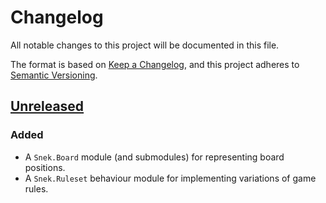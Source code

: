 # Changelog

All notable changes to this project will be documented in this file.

The format is based on [Keep a Changelog][keepachangelog], and this project
adheres to [Semantic Versioning][semver].

## [Unreleased]

### Added

- A `Snek.Board` module (and submodules) for representing board positions.
- A `Snek.Ruleset` behaviour module for implementing variations of game rules.

[Unreleased]: https://github.com/xtagon/snek/tree/edge

[keepachangelog]: https://keepachangelog.com/en/1.0.0/
[semver]: https://semver.org/spec/v2.0.0.html
